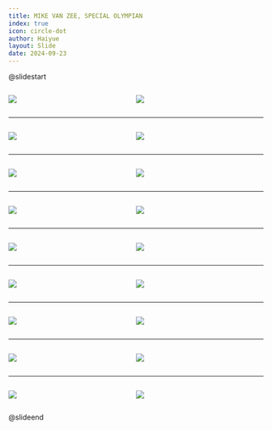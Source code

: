 ```yaml
---
title: MIKE VAN ZEE, SPECIAL OLYMPIAN
index: true
icon: circle-dot
author: Haiyue
layout: Slide
date: 2024-09-23
---
```

 
@slidestart

<div style="display:flex">
<div style="flex:1">

![](https://raw.githubusercontent.com/yclord/reading/refs/heads/master/english/Level-Q/MIKE%20VAN%20ZEE,%20SPECIAL%20OLYMPIAN/001.webp)
</div>
<div style="flex:1">

![](https://raw.githubusercontent.com/yclord/reading/refs/heads/master/english/Level-Q/MIKE%20VAN%20ZEE,%20SPECIAL%20OLYMPIAN/002.webp)
</div>
</div>

---

<div style="display:flex">
<div style="flex:1">

![](https://raw.githubusercontent.com/yclord/reading/refs/heads/master/english/Level-Q/MIKE%20VAN%20ZEE,%20SPECIAL%20OLYMPIAN/003.webp)
</div>
<div style="flex:1">

![](https://raw.githubusercontent.com/yclord/reading/refs/heads/master/english/Level-Q/MIKE%20VAN%20ZEE,%20SPECIAL%20OLYMPIAN/004.webp)
</div>
</div>

---

<div style="display:flex">
<div style="flex:1">

![](https://raw.githubusercontent.com/yclord/reading/refs/heads/master/english/Level-Q/MIKE%20VAN%20ZEE,%20SPECIAL%20OLYMPIAN/005.webp)
</div>
<div style="flex:1">

![](https://raw.githubusercontent.com/yclord/reading/refs/heads/master/english/Level-Q/MIKE%20VAN%20ZEE,%20SPECIAL%20OLYMPIAN/006.webp)
</div>
</div>

---

<div style="display:flex">
<div style="flex:1">

![](https://raw.githubusercontent.com/yclord/reading/refs/heads/master/english/Level-Q/MIKE%20VAN%20ZEE,%20SPECIAL%20OLYMPIAN/007.webp)
</div>
<div style="flex:1">

![](https://raw.githubusercontent.com/yclord/reading/refs/heads/master/english/Level-Q/MIKE%20VAN%20ZEE,%20SPECIAL%20OLYMPIAN/008.webp)
</div>
</div>

---

<div style="display:flex">
<div style="flex:1">

![](https://raw.githubusercontent.com/yclord/reading/refs/heads/master/english/Level-Q/MIKE%20VAN%20ZEE,%20SPECIAL%20OLYMPIAN/009.webp)
</div>
<div style="flex:1">

![](https://raw.githubusercontent.com/yclord/reading/refs/heads/master/english/Level-Q/MIKE%20VAN%20ZEE,%20SPECIAL%20OLYMPIAN/010.webp)
</div>
</div>

---

<div style="display:flex">
<div style="flex:1">

![](https://raw.githubusercontent.com/yclord/reading/refs/heads/master/english/Level-Q/MIKE%20VAN%20ZEE,%20SPECIAL%20OLYMPIAN/011.webp)
</div>
<div style="flex:1">

![](https://raw.githubusercontent.com/yclord/reading/refs/heads/master/english/Level-Q/MIKE%20VAN%20ZEE,%20SPECIAL%20OLYMPIAN/012.webp)
</div>
</div>

---

<div style="display:flex">
<div style="flex:1">

![](https://raw.githubusercontent.com/yclord/reading/refs/heads/master/english/Level-Q/MIKE%20VAN%20ZEE,%20SPECIAL%20OLYMPIAN/013.webp)
</div>
<div style="flex:1">

![](https://raw.githubusercontent.com/yclord/reading/refs/heads/master/english/Level-Q/MIKE%20VAN%20ZEE,%20SPECIAL%20OLYMPIAN/014.webp)
</div>
</div>

---

<div style="display:flex">
<div style="flex:1">

![](https://raw.githubusercontent.com/yclord/reading/refs/heads/master/english/Level-Q/MIKE%20VAN%20ZEE,%20SPECIAL%20OLYMPIAN/015.webp)
</div>
<div style="flex:1">

![](https://raw.githubusercontent.com/yclord/reading/refs/heads/master/english/Level-Q/MIKE%20VAN%20ZEE,%20SPECIAL%20OLYMPIAN/016.webp)
</div>
</div>

---

<div style="display:flex">
<div style="flex:1">

![](https://raw.githubusercontent.com/yclord/reading/refs/heads/master/english/Level-Q/MIKE%20VAN%20ZEE,%20SPECIAL%20OLYMPIAN/017.webp)
</div>
<div style="flex:1">

![](https://raw.githubusercontent.com/yclord/reading/refs/heads/master/english/Level-Q/MIKE%20VAN%20ZEE,%20SPECIAL%20OLYMPIAN/018.webp)
</div>
</div>

@slideend